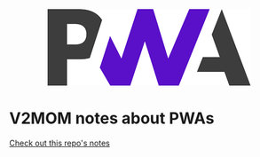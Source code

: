 <div align="center">
    <img alt="pwa" src="./assets/images/pwa.png">
</div>

# V2MOM notes about PWAs

[Check out this repo's notes](./notes/00-history.md)